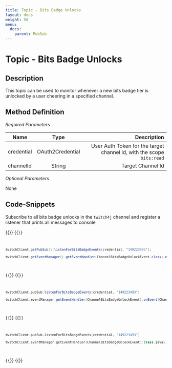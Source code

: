 ```yaml
---
title: Topic - Bits Badge Unlocks
layout: docs
weight: 50
menu: 
  docs:
    parent: PubSub
---
```


# Topic - Bits Badge Unlocks

## Description

This topic can be used to monitor whenever a new bits badge tier is unlocked by a user cheering in a specified channel.

## Method Definition

*Required Parameters*

| Name          | Type      | Description  |
| ------------- |:---------:| -----------------:|
| credential | OAuth2Credential | User Auth Token for the target channel id, with the scope `bits:read` |
| channelId | String | Target Channel Id |

*Optional Parameters*

None

## Code-Snippets

Subscribe to all bits badge unlocks in the `twitch4j` channel and register a listener that prints all messages to console

{{<codeblocks>}}
{{<code Java>}}
```java
twitchClient.getPubSub().listenForBitsBadgeEvents(credential, "149223493");

twitchClient.getEventManager().getEventHandler(ChannelBitsBadgeUnlockEvent.class).onEvent(ChannelSubscribeEvent.class, System.out::println);
```
{{</code>}}
{{<code Groovy>}}
```groovy
twitchClient.pubSub.listenForBitsBadgeEvents(credential, "149223493")

twitchClient.eventManager.getEventHandler(ChannelBitsBadgeUnlockEvent).onEvent(ChannelSubscribeEvent, System.out::println)
```
{{</code>}}
{{<code Kotlin>}}
```kotlin
twitchClient.pubSub.listenForBitsBadgeEvents(credential, "149223493")

twitchClient.eventManager.getEventHandler(ChannelBitsBadgeUnlockEvent::class.java).onEvent(ChannelSubscribeEvent::class.java, System.out::println)
```
{{</code>}}
{{</codeblocks>}}
